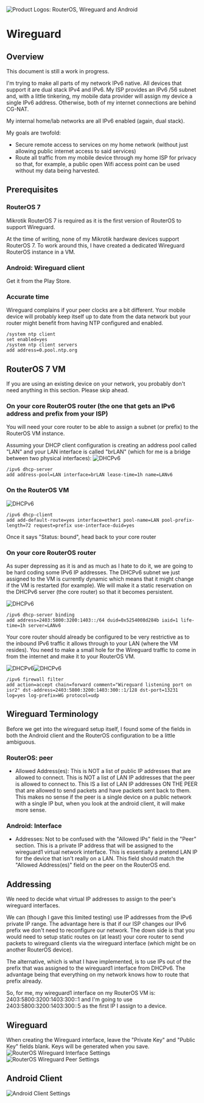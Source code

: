 ![Product Logos: RouterOS, Wireguard and Android](Wireguard/RouterosPlusWireguardPlusAndroid.png)
# Wireguard
## Overview
This document is still a work in progress.

I'm trying to make all parts of my network IPv6 native.  All devices that
support it are dual stack IPv4 and IPv6.  My ISP provides an IPv6 /56 subnet
and, with a little tinkering, my mobile data provider will assign my device a
single IPv6 address.  Otherwise, both of my internet connections are behind
CG-NAT.

My internal home/lab networks are all IPv6 enabled (again, dual stack).

My goals are twofold:
* Secure remote access to services on my home network (without just allowing public internet access to said services)
* Route all traffic from my mobile device through my home ISP for privacy so
that, for example, a public open Wifi access point can be used without my data
being harvested.

## Prerequisites
### RouterOS 7
Mikrotik RouterOS 7 is required as it is the first version of RouterOS to
support Wireguard.

At the time of writing, none of my Mikrotik hardware devices support RouterOS 7.
To work around this, I have created a dedicated Wireguard RouterOS instance in a
VM.

### Android: Wireguard client
Get it from the Play Store.

### Accurate time
Wireguard complains if your peer clocks are a bit different.  Your mobile device
will probably keep itself up to date from the data network but your router might
benefit from having NTP configured and enabled.

```
/system ntp client
set enabled=yes
/system ntp client servers
add address=0.pool.ntp.org
```

## RouterOS 7 VM
If you are using an existing device on your network, you probably don't need anything in this section.  Please skip ahead.

### On your core RouterOS router (the one that gets an IPv6 address and prefix from your ISP)

You will need your core router to be able to assign a subnet (or prefix) to the
RouterOS VM instance.

Assuming your DHCP client configuration is creating an address pool called
"LAN" and your LAN interface is called "brLAN" (which for me is a bridge between
two physical interfaces):
![DHCPv6](Wireguard/DHCPv6-01.png)

```
/ipv6 dhcp-server
add address-pool=LAN interface=brLAN lease-time=1h name=LANv6
```

### On the RouterOS VM
![DHCPv6](Wireguard/DHCPv6-02.png)

```
/ipv6 dhcp-client
add add-default-route=yes interface=ether1 pool-name=LAN pool-prefix-length=72 request=prefix use-interface-duid=yes
```

Once it says "Status: bound", head back to your core router

### On your core RouterOS router
As super depressing as it is and as much as I hate to do it, we are going to be
hard coding some IPv6 IP addresses.  The DHCPv6 subnet we just assigned to the
VM is currently dynamic which means that it might change if the VM is restarted
(for example).  We will make it a static reservation on the DHCPv6 server (the
  core router) so that it becomes persistent.

![DHCPv6](Wireguard/DHCPv6-03.png)

```
/ipv6 dhcp-server binding
add address=2403:5800:3200:1403::/64 duid=0x5254008d284b iaid=1 life-time=1h server=LANv6
```

Your core router should already be configured to be very restrictive as to the
inbound IPv6 traffic it allows through to your LAN (where the VM resides).  You
need to make a small hole for the Wireguard traffic to come in from the internet
and make it to your RouterOS VM.

![DHCPv6](Wireguard/Firewall-01.png)![DHCPv6](Wireguard/Firewall-02.png)

```
/ipv6 firewall filter
add action=accept chain=forward comment="Wireguard listening port on isr2" dst-address=2403:5800:3200:1403:300::1/128 dst-port=13231 log=yes log-prefix=WG protocol=udp
```

## Wireguard Terminology
Before we get into the wireguard setup itself, I found some of the fields in
both the Android client and the RouterOS configuration to be a little ambiguous.

### RouterOS: peer
* Allowed Address(es): This is NOT a list of public IP addresses that are
allowed to connect.  This is NOT a list of LAN IP addresses that the peer is
allowed to connect to.  This IS a list of LAN IP addresses ON THE PEER that are
allowed to send packets and have packets sent back to them.  This makes no sense
if the peer is a single device on a public network with a single IP but, when
you look at the android client, it will make more sense.

### Android: Interface
* Addresses: Not to be confused with the "Allowed IPs" field in the "Peer"
section.  This is a private IP address that will be assigned to the wireguard1
virtual network interface.  This is essentially a pretend LAN IP for the device
that isn't really on a LAN.  This field should match the "Allowed Address(es)"
field on the peer on the RouterOS end.

## Addressing
We need to decide what virtual IP addresses to assign to the peer's wireguard
interfaces.

We can (though I gave this limited testing) use IP addresses from
the IPv6 private IP range.  The advantage here is that if our ISP changes our
IPv6 prefix we don't need to reconfigure our network.  The down side is that you
would need to setup static routes on (at least) your core router to send packets
to wireguard clients via the wireguard interface (which might be on another
RouterOS device).

The alternative, which is what I have implemented, is to use IPs out of the
prefix that was assigned to the wireguard1 interface from DHCPv6.  The advantage
being that everything on my network knows how to route that prefix already.

So, for me, my wireguard1 interface on my RouterOS VM is:
2403:5800:3200:1403:300::1 and I'm going to use 2403:5800:3200:1403:300::5 as
the first IP I assign to a device.

## Wireguard
When creating the Wireguard interface, leave the "Private Key" and "Public Key"
fields blank.  Keys will be generated when you save.
![RouterOS Wireguard Interface Settings](Wireguard/RouterOSWireguard.png)
![RouterOS Wireguard Peer Settings](Wireguard/RouterOSWireguardPeer.png)

## Android Client
![Android Client Settings](Wireguard/AndroidWireguard.png)
